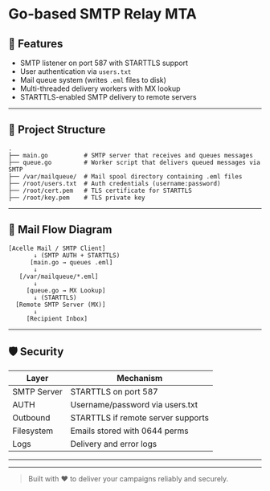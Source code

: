 # Go-based SMTP Relay MTA


## 🔧 Features

* SMTP listener on port 587 with STARTTLS support
* User authentication via `users.txt`
* Mail queue system (writes `.eml` files to disk)
* Multi-threaded delivery workers with MX lookup
* STARTTLS-enabled SMTP delivery to remote servers

---

## 🧱 Project Structure

```
.
├── main.go          # SMTP server that receives and queues messages
├── queue.go         # Worker script that delivers queued messages via SMTP
├── /var/mailqueue/  # Mail spool directory containing .eml files
├── /root/users.txt  # Auth credentials (username:password)
├── /root/cert.pem   # TLS certificate for STARTTLS
├── /root/key.pem    # TLS private key
```

---

## 🔄 Mail Flow Diagram

```
[Acelle Mail / SMTP Client] 
       ↓ (SMTP AUTH + STARTTLS)
      [main.go → queues .eml]
       ↓
   [/var/mailqueue/*.eml]
       ↓
     [queue.go → MX Lookup]
       ↓ (STARTTLS)
  [Remote SMTP Server (MX)]
       ↓
     [Recipient Inbox]
```

---

## 🛡️ Security

| Layer       | Mechanism                          |
| ----------- | ---------------------------------- |
| SMTP Server | STARTTLS on port 587               |
| AUTH        | Username/password via users.txt    |
| Outbound    | STARTTLS if remote server supports |
| Filesystem  | Emails stored with 0644 perms      |
| Logs        | Delivery and error logs            |

---



---

> Built with ❤️ to deliver your campaigns reliably and securely.
